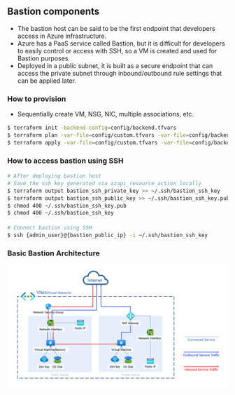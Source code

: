## Bastion components

- The bastion host can be said to be the first endpoint that developers access in Azure infrastructure.
- Azure has a PaaS service called Bastion, but it is difficult for developers to easily control or access with SSH, so a VM is created and used for Bastion purposes.
- Deployed in a public subnet, it is built as a secure endpoint that can access the private subnet through inbound/outbound rule settings that can be applied later.

### How to provision
- Sequentially create VM, NSG, NIC, multiple associations, etc.
```zsh
$ terraform init -backend-config=config/backend.tfvars
$ terraform plan -var-file=config/custom.tfvars -var-file=config/backend.tfvars
$ terraform apply -var-file=config/custom.tfvars -var-file=config/backend.tfvars
```

### How to access bastion using SSH
```zsh
# After deploying bastion host
# Save the ssh key generated via azapi_resource_action locally
$ terraform output bastion_ssh_private_key >> ~/.ssh/bastion_ssh_key
$ terraform output bastion_ssh_public_key >> ~/.ssh/bastion_ssh_key.pub
$ chmod 400 ~/.ssh/bastion_ssh_key.pub 
$ chmod 400 ~/.ssh/bastion_ssh_key

# Connect bastion using SSH
$ ssh {admin_user}@{bastion_public_ip} -i ~/.ssh/bastion_ssh_key
```

### Basic Bastion Architecture
![alt text](./images/architecture.png)